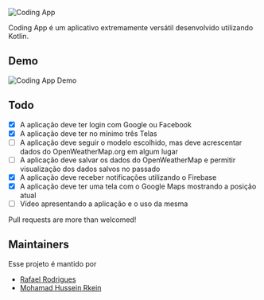 ![Coding App](https://dl.dropboxusercontent.com/s/0rq3fr0dtpvwd4h/NSGIF-header.png?dl=0)

Coding App é um aplicativo extremamente versátil desenvolvido utilizando Kotlin.

## Demo

![Coding App Demo](https://dl.dropboxusercontent.com/s/p02c6l7rzk6mf6m/NSGIF-HT.gif?dl=0)

## Todo

- [x] A aplicação deve ter login com Google ou Facebook
- [x] A aplicação deve ter no mínimo três Telas
- [ ] A aplicação deve seguir o modelo escolhido, mas deve acrescentar dados do OpenWeatherMap.org em algum lugar
- [ ] A aplicação deve salvar os dados do OpenWeatherMap e permitir visualização dos dados salvos no passado
- [x] A aplicação deve receber notificações utilizando o Firebase
- [x] A aplicação deve ter uma tela com o Google Maps mostrando a posição atual
- [ ] Vídeo apresentando a aplicação e o uso da mesma

Pull requests are more than welcomed!

## Maintainers

Esse projeto é mantido por

- [Rafael Rodrigues](http://github.com/rrvsrafael)
- [Mohamad Hussein Rkein](http://github.com/moha-rk)
